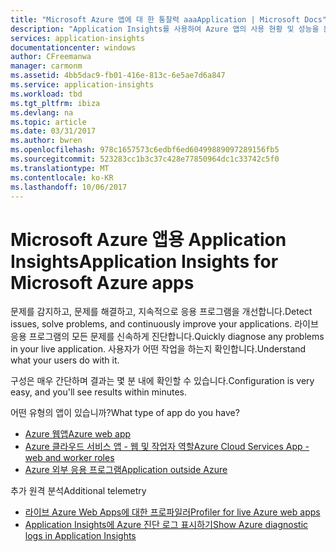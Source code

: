 ```yaml
---
title: "Microsoft Azure 앱에 대 한 통찰력 aaaApplication | Microsoft Docs"
description: "Application Insights를 사용하여 Azure 앱의 사용 현황 및 성능을 분석합니다."
services: application-insights
documentationcenter: windows
author: CFreemanwa
manager: carmonm
ms.assetid: 4bb5dac9-fb01-416e-813c-6e5ae7d6a847
ms.service: application-insights
ms.workload: tbd
ms.tgt_pltfrm: ibiza
ms.devlang: na
ms.topic: article
ms.date: 03/31/2017
ms.author: bwren
ms.openlocfilehash: 978c1657573c6edbf6ed60499889097289156fb5
ms.sourcegitcommit: 523283cc1b3c37c428e77850964dc1c33742c5f0
ms.translationtype: MT
ms.contentlocale: ko-KR
ms.lasthandoff: 10/06/2017
---
```

# <a name="application-insights-for-microsoft-azure-apps"></a><span data-ttu-id="25457-103">Microsoft Azure 앱용 Application Insights</span><span class="sxs-lookup"><span data-stu-id="25457-103">Application Insights for Microsoft Azure apps</span></span>


<span data-ttu-id="25457-104">문제를 감지하고, 문제를 해결하고, 지속적으로 응용 프로그램을 개선합니다.</span><span class="sxs-lookup"><span data-stu-id="25457-104">Detect issues, solve problems, and continuously improve your applications.</span></span> <span data-ttu-id="25457-105">라이브 응용 프로그램의 모든 문제를 신속하게 진단합니다.</span><span class="sxs-lookup"><span data-stu-id="25457-105">Quickly diagnose any problems in your live application.</span></span> <span data-ttu-id="25457-106">사용자가 어떤 작업을 하는지 확인합니다.</span><span class="sxs-lookup"><span data-stu-id="25457-106">Understand what your users do with it.</span></span>

<span data-ttu-id="25457-107">구성은 매우 간단하며 결과는 몇 분 내에 확인할 수 있습니다.</span><span class="sxs-lookup"><span data-stu-id="25457-107">Configuration is very easy, and you'll see results within minutes.</span></span>

<span data-ttu-id="25457-108">어떤 유형의 앱이 있습니까?</span><span class="sxs-lookup"><span data-stu-id="25457-108">What type of app do you have?</span></span>

* [<span data-ttu-id="25457-109">Azure 웹앱</span><span class="sxs-lookup"><span data-stu-id="25457-109">Azure web app</span></span>](app-insights-asp-net.md)
* [<span data-ttu-id="25457-110">Azure 클라우드 서비스 앱 - 웹 및 작업자 역할</span><span class="sxs-lookup"><span data-stu-id="25457-110">Azure Cloud Services App - web and worker roles</span></span>](app-insights-cloudservices.md)
* [<span data-ttu-id="25457-111">Azure 외부 응용 프로그램</span><span class="sxs-lookup"><span data-stu-id="25457-111">Application outside Azure</span></span>](app-insights-overview.md)

<span data-ttu-id="25457-112">추가 원격 분석</span><span class="sxs-lookup"><span data-stu-id="25457-112">Additional telemetry</span></span>

* [<span data-ttu-id="25457-113">라이브 Azure Web Apps에 대한 프로파일러</span><span class="sxs-lookup"><span data-stu-id="25457-113">Profiler for live Azure web apps</span></span>](app-insights-profiler.md)
* [<span data-ttu-id="25457-114">Application Insights에 Azure 진단 로그 표시하기</span><span class="sxs-lookup"><span data-stu-id="25457-114">Show Azure diagnostic logs in Application Insights</span></span>](app-insights-azure-diagnostics.md)

